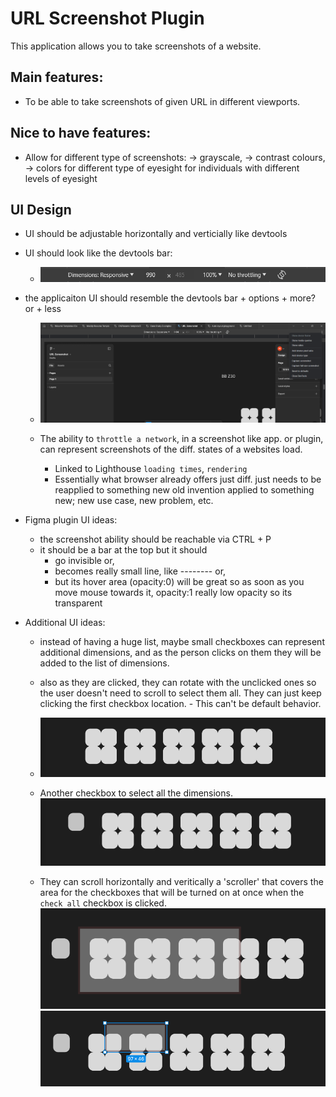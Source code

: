 # URL Screenshot Plugin

This application allows you to take screenshots of a website.

## Main features:

- To be able to take screenshots of given URL in different viewports.

## Nice to have features:

- Allow for different type of screenshots:
  -> grayscale,
  -> contrast colours,
  -> colors for different type of eyesight for individuals with different levels of eyesight

## UI Design

- UI should be adjustable horizontally and verticially like devtools
- UI should look like the devtools bar:

  - ![alt text](/images/bar.png)

- the applicaiton UI should resemble the devtools bar + options + more? or + less

  - ![alt text](/images/scene.png)

  - The ability to `throttle a network`, in a screenshot like app. or plugin, can represent screenshots of the diff. states of a websites load.
    - Linked to Lighthouse `loading times`, `rendering`
    - Essentially what browser already offers just diff. just needs to be reapplied to something new old invention applied to something new; new use case, new problem, etc.

- Figma plugin UI ideas:

  - the screenshot ability should be reachable via CTRL + P
  - it should be a bar at the top but it should
    - go invisible or,
    - becomes really small line, like -------- or,
    - but its hover area (opacity:0) will be great so as soon as you move mouse towards it, opacity:1 really low opacity so its transparent

- Additional UI ideas:

  - instead of having a huge list, maybe small checkboxes can represent additional dimensions,
    and as the person clicks on them they will be added to the list of dimensions.
  - also as they are clicked, they can rotate with the unclicked ones so the user doesn't need to scroll to select them all.
    They can just keep clicking the first checkbox location. - This can't be default behavior.
  - ![alt text](/images/image.png)

  - Another checkbox to select all the dimensions.
    ![alt text](/images/image-1.png)

  - They can scroll horizontally and veritically a 'scroller' that covers the area for the checkboxes
    that will be turned on at once when the `check all` checkbox is clicked.
    ![selecting the first 14 dimensions](/images/image-2.png)
    ![selecting only 3 dimensions](/images/image-3.png)
